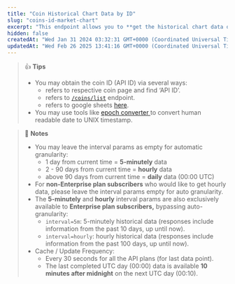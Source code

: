```yaml
---
title: "Coin Historical Chart Data by ID"
slug: "coins-id-market-chart"
excerpt: "This endpoint allows you to **get the historical chart data of a coin including time in UNIX, price, market cap and 24hrs volume based on particular coin ID**"
hidden: false
createdAt: "Wed Jan 31 2024 03:32:31 GMT+0000 (Coordinated Universal Time)"
updatedAt: "Wed Feb 26 2025 13:41:16 GMT+0000 (Coordinated Universal Time)"
---
```

> 👍 **Tips**
> 
> - You may obtain the coin ID (API ID) via several ways:
>   - refers to respective coin page and find ‘API ID’.
>   - refers to [`/coins/list`](/reference/coins-list) endpoint.
>   - refers to google sheets [here](https://docs.google.com/spreadsheets/d/1wTTuxXt8n9q7C4NDXqQpI3wpKu1_5bGVmP9Xz0XGSyU/edit?usp=sharing).
> - You may use tools like [epoch converter ](https://www.epochconverter.com) to convert human readable date to UNIX timestamp.

> 📘 **Notes**
> 
> - You may leave the interval params as empty for automatic granularity:
>   - 1 day from current time = **5-minutely** data
>   - 2 - 90 days from current time = **hourly** data
>   - above 90 days from current time = **daily** data (00:00 UTC)
> - For **non-Enterprise plan subscribers** who would like to get hourly data, please leave the interval params empty for auto granularity.
> - The **5-minutely** and **hourly** interval params are also exclusively available to **Enterprise plan subscribers,** bypassing auto-granularity:
>   - `interval=5m`: 5-minutely historical data (responses include information from the past 10 days, up until now).
>   - `interval=hourly`: hourly historical data (responses include information from the past 100 days, up until now).
> - Cache / Update Frequency:  
>   - Every 30 seconds for all the API plans (for last data point).
>   - The last completed UTC day (00:00) data is available **10 minutes after midnight** on the next UTC day (00:10).
